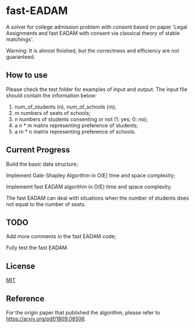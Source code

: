 # fast-EADAM
A solver for college admission problem with consent based on paper 'Legal Assignments and fast EADAM with consent via classical theory of stable matchings'.

Warning: It is almost finished, but the correctness and efficiency are not guaranteed.

## How to use
Please check the test folder for examples of input and output.
The input file should contain the information below:

1. num_of_students (n), num_of_schools (m);
2. m numbers of seats of schools;
3. n numbers of students consenting or not (1: yes; 0: no);
4. a n * m matrix representing preference of students;
5. a m * n matrix representing preference of schools.

## Current Progress
Build the basic data structure;

Implement Gale-Shapley Algorithm in O(E) time and space complexity;

Implememt fast EADAM algorithm in O(E) time and space complexity. 

The fast EADAM can deal with situations when the number of students does not equal to the number of seats.

## TODO
Add more comments in the fast EADAM code;

Fully test the fast EADAM.

## License
[MIT](https://opensource.org/licenses/MIT)

## Reference
For the origin paper that published the algorithm, please refer to https://arxiv.org/pdf/1809.08506.

